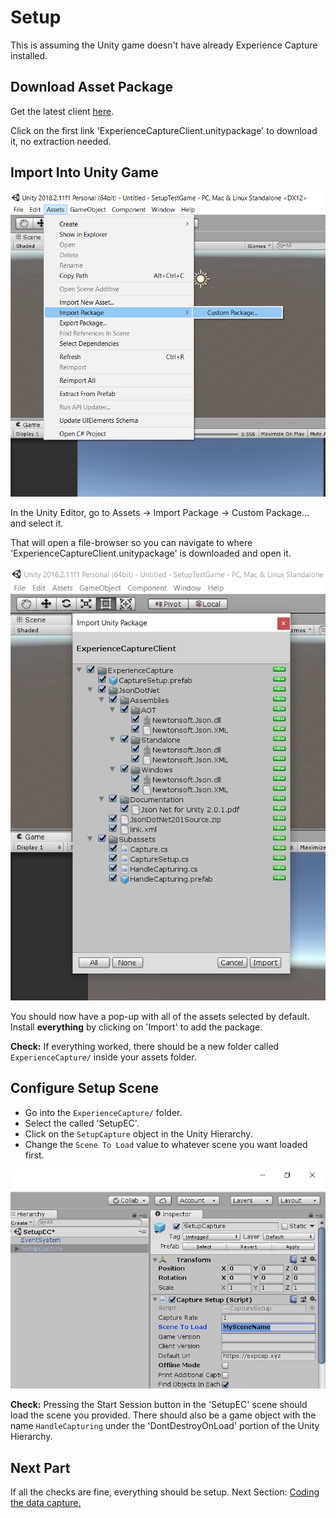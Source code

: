 # Setup

This is assuming the Unity game doesn't have already Experience Capture installed.

## Download Asset Package

Get the latest client [here](https://github.com/jhburns/ExperienceCapture/releases/tag/client.1.2.0).

Click on the first link 'ExperienceCaptureClient.unitypackage' to download it, no extraction needed.

## Import Into Unity Game

![Opening asset menu](images/import_package.png)

In the Unity Editor, go to Assets -> Import Package -> Custom Package... and select it.

That will open a file-browser so you can navigate to where 'ExperienceCaptureClient.unitypackage'
is downloaded and open it. 

![Importing package](images/import_menu.png)

You should now have a pop-up with all of the assets selected by default. Install **everything** by clicking on
'Import' to add the package.

**Check:** If everything worked, there should be a new folder called `ExperienceCapture/` inside your assets folder.

## Configure Setup Scene

- Go into the `ExperienceCapture/` folder.
- Select the called 'SetupEC'.
- Click on the `SetupCapture` object in the Unity Hierarchy.
- Change the `Scene To Load` value to whatever scene you want loaded first.

![Scene to load](images/scene_to_load.png)

**Check:** Pressing the Start Session button in the 'SetupEC' scene should load the scene you provided.
There should also be a game object with the name `HandleCapturing` under the 'DontDestroyOnLoad' portion of the Unity Hierarchy.

## Next Part

If all the checks are fine, everything should be setup. Next Section: [Coding the data capture.](Coding.md)